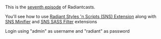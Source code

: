 This is the [seventh episode][rce] of Radiantcasts.

You'll see how to use [Radiant Styles 'n Scripts (SNS) Extension][rs] along with [SNS Minifier][rsm] and [SNS SASS Filter][rssf] extensions

Login using "admin" as username and "radiant" as password

[rce]:http://radiantcms.org/blog/archives/2010/04/06/radiantcasts-episode-7-radiant-styles-n-scripts-extension
[rs]:http://github.com/SwankInnovations/radiant-sns-extension
[rsm]:http://github.com/SwankInnovations/radiant-sns-minifier-extension
[rssf]:http://github.com/SwankInnovations/radiant-sns-sass-filter-extension